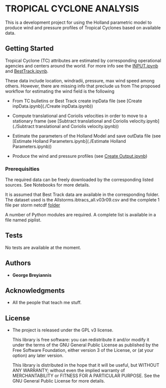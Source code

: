TROPICAL CYCLONE ANALYSIS
==============================

This is a development project for using the Holland parametric model to produce wind and pressure profiles of Tropical Cyclones based on available data. 

## Getting Started

Tropical Cyclone (TC) attributes are estimated by corresponding operational agencies and centers around the world. For more info see the [INPUT.ipynb](./INPUT.ipynb) and [BestTrack.ipynb](./BestTrack.ipynb).

These data include location, windradii, pressure, max wind speed among others. However, there are missing info that preclude us from The proposed workflow for estimating the wind field is the following 

* From TC bulletins or Best Track create inpData file (see [Create inpData.ipynb](./Create inpData.ipynb))

* Compute translational and Coriolis velocities in order to move to a stationary frame (see [Subtract translational and Coriolis velocity.ipynb](./Subtract translational and Coriolis velocity.ipynb))

* Estimate the parameters of the Holland Model and save outData file (see [Estimate Holland Parameters.ipynb](./Estimate Holland Parameters.ipynb))

* Produce the wind and pressure profiles (see [Create Output.ipynb](./Output.ipynb))


### Prerequisities

The required data can be freely downloaded by the corresponding listed sources. See Notebooks for more details. 

It is assumed that Best Track data are available in the corresponding folder. The dataset used is the Allstorms.ibtracs_all.v03r09.csv and the complete 1 file per storm netcdf  [folder](ftp://eclipse.ncdc.noaa.gov/pub/ibtracs/v03r09/archive/ibtracs_v03r09_dataset_184210_201512.tar.gz)

A number of Python modules are required. A complete list is available in a file named piplist.


## Tests

No tests are available at the moment.

## Authors

* **George Breyiannis** 


## Acknowledgments

* All the people that teach me stuff.  

## License
* The project is released under the GPL v3 license. 

  This library is free software: you can redistribute it and/or modify
  it under the terms of the GNU General Public License as published by
  the Free Software Foundation, either version 3 of the License, or
  (at your option) any later version.

  This library is distributed in the hope that it will be useful,
  but WITHOUT ANY WARRANTY; without even the implied warranty of
  MERCHANTABILITY or FITNESS FOR A PARTICULAR PURPOSE.  See the
  GNU General Public License for more details.

